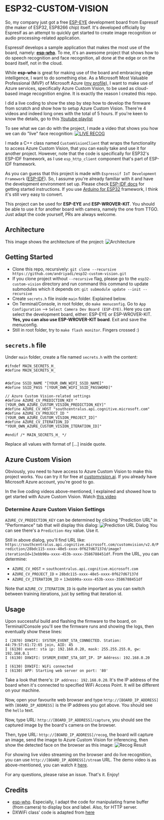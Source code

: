 ESP32-CUSTOM-VISION
===================

So, my company just got a free [ESP-EYE](https://www.espressif.com/en/products/hardware/esp-eye/overview) development board from Espressif (the maker of ESP32, ESP8266 chip) itself. It's developed officially by Espresif as an attempt to quickly get started to create image recognition or audio processing-related application.

Espressif develops a sample application that makes the most use of the board, namely: [**esp-who**](https://github.com/espressif/esp-who). To me, it's an awesome project that shows how to do speech recognition and face recognition, all done at the edge or on the board itself, not in the cloud.

While **esp-who** is great for making use of the board and embracing edge intelligence, I want to do something else. As a Microsoft Most Valuable Professional (MVP) of Microsoft Azure ([my profile](https://mvp.microsoft.com/en-us/PublicProfile/4020410?fullName=Andri%20%20Yadi)), I want to make use of Azure services, specifically Azure Custom Vision, to be used as cloud-based image recognition engine. It is exactly the reason I created this repo.

I did a live coding to show the step by step how to develop the firmware from scratch and show how to setup Azure Custom Vision. There're 4 videos and indeed long ones with the total of 5 hours. If you're keen to know the details, go to this [Youtube playlist](https://www.youtube.com/playlist?list=PLh27GVXl10PcpnDkodCiUaSc8Mgma7FxW&fbclid=IwAR2crTT5b8NWRlZ1zcuys_Qde_VkkA5TkFkh7GlD0dEXJJcdiJ6fxt3aB5w)

To see what we can do with the project, I made a video that shows you how we can do "live" face recognition:
[![LIVE RECOG](http://img.youtube.com/vi/-L6gU6Gga5o/0.jpg)](http://www.youtube.com/watch?v=-L6gU6Gga5o)

I made a C++ class named `CustomVisionClient` that wraps the functionality to access Azure Custom Vision, that you can easily take and use it for another project. However, note that the code is specifically for ESP32's ESP-IDF framework, as I use `esp_http_client` component that's part of ESP-IDF framework.

As you can guess that this project is made with `Espressif IoT Development Framework` ([ESP-IDF](https://github.com/espressif/esp-idf)). So, I assume you're already familiar with it and have the development environment set up. Please check [ESP-IDF docs](https://docs.espressif.com/projects/esp-idf/en/latest/) for getting started instructions. If you use [Arduino for ESP32](https://github.com/espressif/arduino-esp32/) framework, I think it's still very easy to convert.

This project can be used for **ESP-EYE** and **ESP-WROVER-KIT**. You should be able to use it for another board with camera, namely the one from TTGO. Just adapt the code yourself, PRs are always welcome.

## Architecture
This image shows the architecture of the project:
![Architecture](https://github.com/andriyadi/esp32-custom-vision/raw/master/imgs/demo_architecture.jpg)

## Getting Started

* Clone this repo, recursively: `git clone --recursive https://github.com/andriyadi/esp32-custom-vision.git`
* If you clone project without `--recursive` flag, please go to the `esp32-custom-vision` directory and run command this command to update submodules which it depends on: `git submodule update --init --recursive` 
* Create `secrets.h` file inside `main` folder. Explained below.
* On Terminal/Console, in root folder, do `make menuconfig`. Go to `App Configuration` --> `Select Camera Dev Board (ESP-EYE)`. Here you can select the development board, either: ESP-EYE or ESP-WROVER-KIT. **Yes, you can also use ESP-WROVER-KIT board**. Exit and save the menuconfig.
* Still in root folder, try to `make flash monitor`. Fingers crossed :)

## `secrets.h` file
Under `main` folder, create a file named `secrets.h` with the content:
```
#ifndef MAIN_SECRETS_H_
#define MAIN_SECRETS_H_


#define SSID_NAME "[YOUR_OWN_WIFI_SSID_NAME]"
#define SSID_PASS "[YOUR_OWN_WIFI_SSID_PASSWORD]"

// Azure Custom Vision-related settings
#define AZURE_CV_PREDICTION_KEY "[YOUR_OWN_AZURE_CUSTOM_VISION_PREDICTION_KEY]"
#define AZURE_CV_HOST "southcentralus.api.cognitive.microsoft.com"
#define AZURE_CV_PROJECT_ID "[YOUR_OWN_AZURE_CUSTOM_VISION_PROJECT_ID]"
#define AZURE_CV_ITERATION_ID "YOUR_OWN_AZURE_CUSTOM_VISION_ITERATION_ID]"

#endif /* MAIN_SECRETS_H_ */
```

Replace all values with format of [...] inside quote.

## Azure Custom Vision
Obviously, you need to have access to Azure Custom Vision to make this project works. You can try it for free at [customvision.ai](https://www.customvision.ai/). If you already have Microsoft Azure account, you're good to go.

In the live coding videos above-mentioned, I explained and showed how to get started with Azure Custom Vision. Watch [this video](https://www.youtube.com/watch?v=-MavqOWtUvI&list=PLh27GVXl10PcpnDkodCiUaSc8Mgma7FxW&index=2)

### Determine Azure Custom Vision Settings
`AZURE_CV_PREDICTION_KEY` can be determined by clicking "Prediction URL" in "Performance" tab that will display this dialog:
![Prediction URL Dialog](https://github.com/andriyadi/esp32-custom-vision/raw/master/imgs/customvision_key.png)
You can see there's a `Prediction-Key` value. Use it.

Still in above dialog, you'll find URL like: `https://southcentralus.api.cognitive.microsoft.com/customvision/v2.0/Prediction/28bdc115-xxxx-48e5-xxxx-0f627d67137d/image?iterationId=13ebb90a-xxxx-453b-xxxx-3586788451df`. From the URL, you can determine:
* `AZURE_CV_HOST` = `southcentralus.api.cognitive.microsoft.com` 
* `AZURE_CV_PROJECT_ID` = `28bdc115-xxxx-48e5-xxxx-0f627d67137d`
* `AZURE_CV_ITERATION_ID` = `13ebb90a-xxxx-453b-xxxx-3586788451df`

Note that `AZURE_CV_ITERATION_ID` is quite important as you can switch between training iterations, just by setting that iteration id. 

## Usage
Upon successful build and flashing the firmware to the board, on Terminal/Console you'll see the firmware runs and showing the logs, then eventually show these lines:
```
I (2870) DXWIFI: SYSTEM_EVENT_STA_CONNECTED. Station: 44:79:57:61:72:65 join, AID: 45
I (6130) event: sta ip: 192.168.0.20, mask: 255.255.255.0, gw: 192.168.0.1
I (6130) DXWIFI: SYSREM_EVENT_STA_GOT_IP. IP Address: 192.168.0.20

I (6130) DXWIFI: WiFi connected
I (6130) APP: Starting web server on port: '80'
```
Take a look that there's: `IP address: 192.168.0.20`. It's the IP address of the board when it's connected to specified WiFi Access Point. It will be different on your machine.

Now, open your favourite web browser and type `http://[BOARD_IP_ADDRESS]` with `[BOARD_IP_ADDRESS]` is the IP addrees you got above. You should see the `hello` text.

Now, type URL: `http://[BOARD_IP_ADDRESS]/capture`, you should see the captured image by the board's camera on the browser.

Then, type URL: `http://[BOARD_IP_ADDRESS]/recog`, the board will capture an image, send the image to Azure Custom Vision for inferencing, then show the detected face on the browser as this image:
![Recog Result](https://github.com/andriyadi/esp32-custom-vision/raw/master/imgs/recog_result.png)

For showing live video streaming on the browser and do live recognition, you can use `http://[BOARD_IP_ADDRESS]/stream` URL. The demo video is as above-mentioned, you can watch it [here](http://www.youtube.com/watch?v=-L6gU6Gga5o).

For any questions, please raise an issue. That's it. Enjoy!

## Credits

* [esp-who](https://github.com/espressif/esp-who). Especially, I adapt the code for manipulating frame buffer (from camera) to display box and label. Also, for HTTP server.
* DXWiFi class' code is adapted from [here](https://github.com/espressif/esp-iot-solution/blob/master/components/wifi/wifi_conn)

